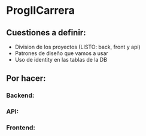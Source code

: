 # ProgIICarrera

## Cuestiones a definir:
- Division de los proyectos (LISTO: back, front y api)
- Patrones de diseño que vamos a usar
- Uso de identity en las tablas de la DB

## Por hacer:
### Backend:
### API:
### Frontend:

